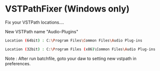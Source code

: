 # VSTPathFixer (Windows only)
Fix your VSTPath locations....

New VSTPath name "Audio-Plugins"
```sh
Location (64bit) : C:\Program Files\Common Files\Audio Plug-ins
```
```sh
Location (32bit) : C:\Program Files (x86)\Common Files\Audio Plug-ins
```
Note : After run batchfile, goto your daw to setting new vstpath in preferences.
